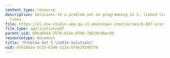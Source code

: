 ```yaml
---
content_type: resource
description: Solutions to a problem set on programming in C, linked lists, and binary
  trees.
file: https://ol-ocw-studio-app-qa.s3.amazonaws.com/courses/6-087-practical-programming-in-c-january-iap-2010/97618d2a5c336346313abf9e2934b770_MIT6_087IAP10_assn05_sol.pdf
file_type: application/pdf
parent_uid: 60ba6644-2570-614e-679d-7b629c9bec9d
resourcetype: Document
title: "Problem Set 5 \u2014 Solutions"
uid: 97618d2a-5c33-6346-313a-bf9e2934b770
---
```

